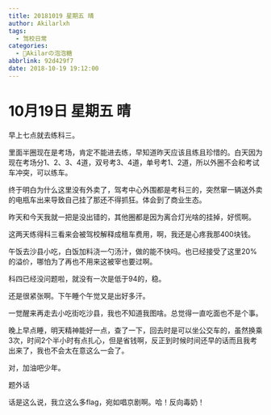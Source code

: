 ```yaml
---
title: 20181019 星期五 晴
author: Akilarlxh
tags:
  - 驾校日常
categories:
  - 🍬Akilarの泡泡糖
abbrlink: 92d429f7
date: 2018-10-19 19:12:00
---
```

# 10月19日 星期五 晴

早上七点就去练科三。

里面半圈现在是考场，肯定不能进去练，早知道昨天应该且练且珍惜的。白天因为现在考场分1、2、3、4道，双号考3、4道，单号考1、2道，所以外圈不会和考试车冲突，可以练车。

终于明白为什么这里没有外卖了，驾考中心外围都是考科三的，突然窜一辆送外卖的电瓶车出来导致自己挂了那还不得抓狂。体会到了商业生态。

昨天和今天我就一把是没出错的，其他圈都是因为离合灯光啥的挂掉，好慌啊。

这两天练得科三看来会被驾校解释成租车费用，啊，我还是心疼我那400块钱。

午饭去沙县小吃，白饭加料浇一勺汤汁，做的能不快吗。也已经接受了这里20%的溢价，哪怕为了再也不用来这被宰也要过啊。

科四已经没问题啦，就没有一次是低于94的，稳。

还是很紧张啊。下午睡个午觉又是出好多汗。

一觉醒来再走去小吃街吃沙县，我也不知道我图啥。总觉得一直吃面也不是个事。

晚上早点睡，明天精神能好一点，查了一下，回去时是可以坐公交车的，虽然换乘3次，时间2个半小时有点扎心，但是省钱啊，反正到时候时间还早的话而且我考出来了，我也不会太在意这么一会了。

对，加油吧少年。

题外话

话是这么说，我立这么多flag，宛如唱京剧啊。哈！反向毒奶！